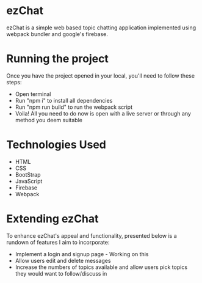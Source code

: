 <h1>ezChat</h1>
ezChat is a simple web based topic chatting application implemented using webpack bundler and google's firebase.

<h1>Running the project</h1>
Once you have the project opened in your local, you'll need to follow these steps:
<ul>
  <li>Open terminal</li>
  <li>Run "npm i" to install all dependencies</li>
  <li>Run "npm run build" to run the webpack script</li>
  <li>Voila! All you need to do now is open with a live server or through any method you deem suitable</li>
</ul>

<h1>Technologies Used</h1>
<ul>
  <li>HTML</li>
  <li>CSS</li>
  <li>BootStrap</li>
  <li>JavaScript</li>
  <li>Firebase</li>
  <li>Webpack</li>
</ul>

<h1>Extending ezChat </h1>
To enhance ezChat's appeal and functionality, presented below is a rundown of features I aim to incorporate:
<ul>
  <li>Implement a login and signup page - Working on this</li>
  <li>Allow users edit and delete messages</li>
  <li>Increase the numbers of topics available and allow users pick topics they would want to follow/discuss in</li>
</ul>

